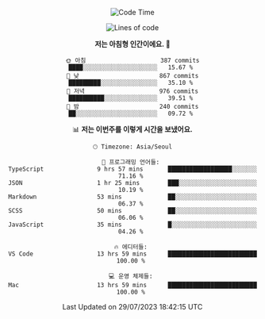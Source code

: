 <div align='center'>
 
<!--START_SECTION:waka-->
![Code Time](http://img.shields.io/badge/Code%20Time-2%2C850%20hrs%2045%20mins-blue)

![Lines of code](https://img.shields.io/badge/%EC%A0%80%EB%8A%94%20%EC%97%AC%ED%83%9C%EA%B9%8C%EC%A7%80%20-1.2%20million%20%EC%A4%84%EC%9D%98%20%EC%BD%94%EB%93%9C%EB%A5%BC%20%EC%9E%91%EC%84%B1%ED%96%88%EC%96%B4%EC%9A%94.-blue)

**저는 아침형 인간이에요. 🐤** 

```text
🌞 아침                     387 commits         ████░░░░░░░░░░░░░░░░░░░░░   15.67 % 
🌆 낮　                     867 commits         █████████░░░░░░░░░░░░░░░░   35.10 % 
🌃 저녁                     976 commits         ██████████░░░░░░░░░░░░░░░   39.51 % 
🌙 밤　                     240 commits         ██░░░░░░░░░░░░░░░░░░░░░░░   09.72 % 
```


📊 **저는 이번주를 이렇게 시간을 보냈어요.** 

```text
🕑︎ Timezone: Asia/Seoul

💬 프로그래밍 언어들: 
TypeScript               9 hrs 57 mins       ██████████████████░░░░░░░   71.16 % 
JSON                     1 hr 25 mins        ███░░░░░░░░░░░░░░░░░░░░░░   10.19 % 
Markdown                 53 mins             ██░░░░░░░░░░░░░░░░░░░░░░░   06.37 % 
SCSS                     50 mins             ██░░░░░░░░░░░░░░░░░░░░░░░   06.06 % 
JavaScript               35 mins             █░░░░░░░░░░░░░░░░░░░░░░░░   04.26 % 

🔥 에디터들: 
VS Code                  13 hrs 59 mins      █████████████████████████   100.00 % 

💻 운영 체제들: 
Mac                      13 hrs 59 mins      █████████████████████████   100.00 % 
```


 Last Updated on 29/07/2023 18:42:15 UTC
<!--END_SECTION:waka-->
 </div>
<!---
Emewjin/Emewjin is a ✨ special ✨ repository because its `README.md` (this file) appears on your GitHub profile.
You can click the Preview link to take a look at your changes.
--->
